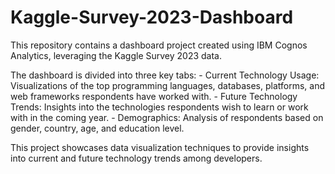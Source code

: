 # Kaggle-Survey-2023-Dashboard
This repository contains a dashboard project created using IBM Cognos Analytics, leveraging the Kaggle Survey 2023 data. 

The dashboard is divided into three key tabs:
    - Current Technology Usage: Visualizations of the top programming languages, databases, platforms, and web frameworks respondents have worked with.
    - Future Technology Trends: Insights into the technologies respondents wish to learn or work with in the coming year.
    - Demographics: Analysis of respondents based on gender, country, age, and education level.
    
This project showcases data visualization techniques to provide insights into current and future technology trends among developers.
